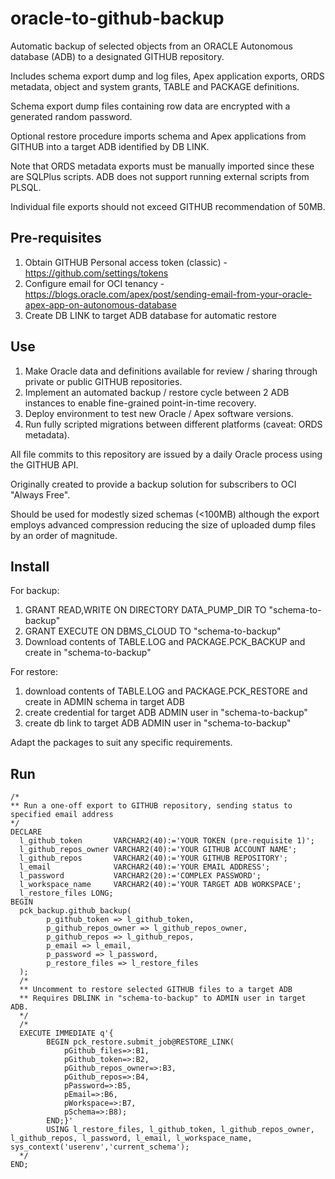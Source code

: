 # oracle-to-github-backup
Automatic backup of selected objects from an ORACLE Autonomous database (ADB) to a designated GITHUB repository.

Includes schema export dump and log files, Apex application exports, ORDS metadata, object and system grants, TABLE and PACKAGE definitions.

Schema export dump files containing row data are encrypted with a generated random password.

Optional restore procedure imports schema and Apex applications from GITHUB into a target ADB identified by DB LINK.

Note that ORDS metadata exports must be manually imported since these are SQLPlus scripts. ADB does not support running external scripts from PLSQL.

Individual file exports should not exceed GITHUB recommendation of 50MB. 

## Pre-requisites
1. Obtain GITHUB Personal access token (classic) - https://github.com/settings/tokens
2. Configure email for OCI tenancy - https://blogs.oracle.com/apex/post/sending-email-from-your-oracle-apex-app-on-autonomous-database
3. Create DB LINK to target ADB database for automatic restore

## Use
1. Make Oracle data and definitions available for review / sharing through private or public GITHUB repositories.
2. Implement an automated backup / restore cycle between 2 ADB instances to enable fine-grained point-in-time recovery.
3. Deploy environment to test new Oracle / Apex software versions.
4. Run fully scripted migrations between different platforms (caveat: ORDS metadata).

All file commits to this repository are issued by a daily Oracle process using the GITHUB API.

Originally created to provide a backup solution for subscribers to OCI "Always Free". 

Should be used for modestly sized schemas (<100MB) although the export employs advanced compression reducing the size of uploaded dump files by an order of magnitude.

## Install
For backup:
1. GRANT READ,WRITE ON DIRECTORY DATA_PUMP_DIR TO "schema-to-backup"
2. GRANT EXECUTE ON DBMS_CLOUD TO "schema-to-backup"
3. Download contents of TABLE.LOG and PACKAGE.PCK_BACKUP and create in "schema-to-backup"

For restore:
1. download contents of TABLE.LOG and PACKAGE.PCK_RESTORE and create in ADMIN schema in target ADB
2. create credential for target ADB ADMIN user in "schema-to-backup"
3. create db link to target ADB ADMIN user in "schema-to-backup"

Adapt the packages to suit any specific requirements.

## Run
```
/*
** Run a one-off export to GITHUB repository, sending status to specified email address
*/
DECLARE
  l_github_token       VARCHAR2(40):='YOUR TOKEN (pre-requisite 1)'; 
  l_github_repos_owner VARCHAR2(40):='YOUR GITHUB ACCOUNT NAME';
  l_github_repos       VARCHAR2(40):='YOUR GITHUB REPOSITORY';
  l_email              VARCHAR2(40):='YOUR EMAIL ADDRESS';  
  l_password           VARCHAR2(20):='COMPLEX PASSWORD';
  l_workspace_name     VARCHAR2(40):='YOUR TARGET ADB WORKSPACE';
  l_restore_files LONG;                
BEGIN 
  pck_backup.github_backup(
        p_github_token => l_github_token,
        p_github_repos_owner => l_github_repos_owner,
        p_github_repos => l_github_repos,
        p_email => l_email,
        p_password => l_password,
        p_restore_files => l_restore_files
  );
  /* 
  ** Uncomment to restore selected GITHUB files to a target ADB
  ** Requires DBLINK in "schema-to-backup" to ADMIN user in target ADB.
  */
  /*
  EXECUTE IMMEDIATE q'{
        BEGIN pck_restore.submit_job@RESTORE_LINK(
            pGithub_files=>:B1, 
            pGithub_token=>:B2, 
            pGithub_repos_owner=>:B3, 
            pGithub_repos=>:B4,
            pPassword=>:B5,
            pEmail=>:B6,
            pWorkspace=>:B7,
            pSchema=>:B8); 
        END;}' 
        USING l_restore_files, l_github_token, l_github_repos_owner, l_github_repos, l_password, l_email, l_workspace_name, sys_context('userenv','current_schema');
  */
END;
```
